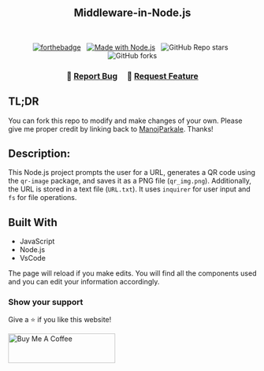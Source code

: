 <h2 align="center">
Middleware-in-Node.js <br/>
</h2>

<br/>

<center>
 
[![forthebadge](https://forthebadge.com/images/badges/made-with-javascript.svg)](https://forthebadge.com) &nbsp;
[![Made with Node.js](https://img.shields.io/badge/Made_with-Node.js-green)](https://nodejs.org) &nbsp;
![GitHub Repo stars](https://img.shields.io/github/stars/ManojParkale/QR-Generator-Backend?color=red&logo=github&style=for-the-badge) &nbsp;
![GitHub forks](https://img.shields.io/github/forks/ManojParkale/QR-Generator-Backend?color=red&logo=github&style=for-the-badge)

</center>

<h3 align="center">
    🔹
    <a href="https://github.com/ManojParkale/QR-Generator-Backend/issues">Report Bug</a> &nbsp; &nbsp;
    🔹
    <a href="https://github.com/ManojParkale/QR-Generator-Backend/issues">Request Feature</a>
</h3>

## TL;DR

You can fork this repo to modify and make changes of your own. Please give me proper credit by linking back to [ManojParkale](https://github.com/ManojParkale/QR-Generator-Backend). Thanks!
<br/>

## Description:
This Node.js project prompts the user for a URL, generates a QR code using the `qr-image` package, and saves it as a PNG file (`qr_img.png`). Additionally, the URL is stored in a text file (`URL.txt`). It uses `inquirer` for user input and `fs` for file operations.
  

## Built With

- JavaScript
- Node.js
- VsCode

The page will reload if you make edits.
You will find all the components used and you can edit your information accordingly.

### Show your support

Give a ⭐ if you like this website!

<a href="https://www.buymeacoffee.com/ManojParkale" target="_blank"><img src="https://cdn.buymeacoffee.com/buttons/v2/default-violet.png" alt="Buy Me A Coffee" height= "60px" width= "217px" ></a>
